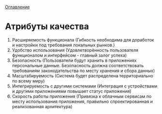 [Оглавление](README.md)
# Атрибуты качества

1. Расширяемость функционала (Гибкость необходима для доработок и настройки под 
   требования локальных рынков.)
1. Удобство использования (Удовлетворённость пользователя функционалом и интерфейсом - главный
   залог успеха)
1. Безопасность (Пользователи будут хранить в приложениях персональные данные. 
   Безопасность должна соответствовать требованиям законодательства по месту хранения и 
   сбора данных)
1. Масштабируемость (Система будет распределена территориально по всему миру)
1. Интегрируемость с другими системами (Интеграция с устройствами и другими приложениями повышает
   статус приложения)
1. Скорость работы приложения (Привязка к облачным сервисам по месту использования приложения, 
   правильно спроектированная и реализованная архитектура)